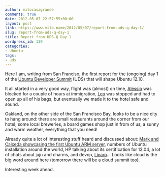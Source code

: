 ```yaml
---
author: milocasagrande
comments: true
date: 2012-05-07 22:57:55+00:00
layout: post
link: https://www.milo.name/2012/05/07/report-from-uds-q-day-1/
slug: report-from-uds-q-day-1
title: Report from UDS-Q Day 1
wordpress_id: 139
categories:
- Ubuntu
tags:
- uds
---
```


Here I am, writing from San Franciso, the first report for the (ongoing) day 1 of the [Ubuntu Developer Summit](http://uds.ubuntu.com/) (UDS) that will shape Ubuntu 12.10.

It all started in a very good way, flight was (almost) on time, [Alessio](http://www.alessiotreglia.com/) was blocked for a couple of hours at immigration, [Leo](http://www.leoiannacone.com/blog/) was stopped and had to open up all of his bags, but eventually we made it to the hotel safe and sound.

Oakland, on the other side of the San Francisco Bay, looks to be a nice city to hang around: there are small restaurants around the corner from our hotel, some local breweries, a board games shop just in from of us, a sunny and warm weather, everything that you need!

Already quite a lot of interesting stuff heard and discussed about: [Mark and Calxeda showcasing the first Ubuntu ARM server](http://armservers.com/2012/05/07/calxeda-demonstrates-ubuntu-12-04-lts-on-energycore-soc/), numbers of Ubuntu installation around the world, HP talking about its certification for 12.04, a lot of chats about juju and charms, and devop, [Linaro](http://www.linaro.org/)... Looks like cloud is the big word around here (tomorrow there will be a cloud summit too).

Interesting week ahead.
